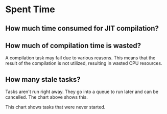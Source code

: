 # Spent Time

<script setup>

import { data } from "./duration.data"
import BarChart from "./components/BarChart.vue"

</script>

## How much time consumed for JIT compilation?

<BarChart :data="data.duration" x="run" y="duration" series="category" y-format="time"/>

## How much of compilation time is wasted?

A compilation task may fail due to various reasons. This means that the result of the compilation is not utilized, resulting in wasted CPU resources.

<BarChart :data="data.failedTaskDuration" x="run" y="duration" series="category" y-format="time"/>

## How many stale tasks?

Tasks aren't run right away. They go into a queue to run later and can be cancelled. The chart above shows this.

This chart shows tasks that were never started.

<BarChart :data="data.staleTasks" x="run" y="count"/>


